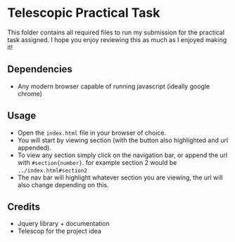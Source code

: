 # Telescopic Practical Task

This folder contains all required files to run my submission for the practical task assigned. I hope you enjoy reviewing this as much as I enjoyed making it!

## Dependencies

- Any modern browser capable of running javascript (ideally google chrome)

## Usage

- Open the `index.html` file in your browser of choice.
- You will start by viewing section (with the button also highlighted and url appended). 
- To view any section simply click on the navigation bar, or append the url with `#section{number}`. for example section 2 would be `../index.html#section2`
- The nav bar will highlight whatever section you are viewing, the url will also change depending on this.

## Credits

- Jquery library + documentation
- Telescop for the project idea